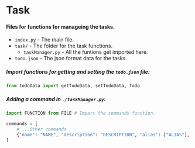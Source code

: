# Task
#### Files for functions for manageing the tasks.
* `index.py` - The main file.
* `task/` - The folder for the task functions.
    * `taskManager.py` - All the funtions get imported here.
* `todo.json` - The json format data for the tasks.
##### Import functions for getting and setting the `todo.json` file:
```python
from todoData import getTodoData, setTodoData, Todo
```
##### Adding a command in `./taskManager.py`:
```python
import FUNCTION from FILE # Import the commands function.

commands = [
    # ...Other commands
    {"name": "NAME", "description": "DESCRIPTION", "alias": ["ALIAS"], "function": lambda: FUNCTION(ARGUMENTS)}
]